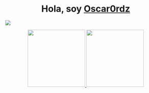 <div align="center">
<h1 align="center">Hola, soy <a href="https://aristi.dev">Oscar0rdz</a> </h1>
</div>
<img src="https://i.imgur.com/qQosIsx.png">

<p align="center">
<a href="(https://github.com/oscar0rdz)">
  <img height="180em" src="https://github-readme-stats-eight-theta.vercel.app/api?username=oscar0rdz&show_icons=true&theme=algolia&include_all_commits=true&count_private=true"/>
  <img height="180em" src="https://github-readme-stats-eight-theta.vercel.app/api/top-langs/?username=oscar0rdz&layout=compact&langs_count=8&theme=algolia"/>
</a>
</p>
